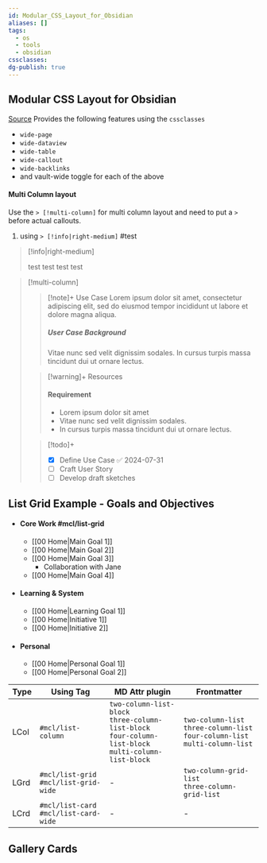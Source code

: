 ```yaml
---
id: Modular_CSS_Layout_for_Obsidian
aliases: []
tags:
  - os
  - tools
  - obsidian
cssclasses: 
dg-publish: true
---
```

## Modular CSS Layout for Obsidian
[Source](https://github.com/efemkay/obsidian-modular-css-layout/tree/main?tab=readme-ov-file#installation--download-and-enable)
Provides the following features using the `cssclasses `
- `wide-page`
- `wide-dataview`
- `wide-table`
- `wide-callout`
- `wide-backlinks`
- and  vault-wide toggle for each of the above

#### Multi Column layout 
Use the `> [!multi-column]` for multi column layout and need to put a `>` before actual callouts.

1. using `> [!info|right-medium]`
#test
> [!info|right-medium]
> 
> test test test test

> [!multi-column]
>
>> [!note]+ Use Case
>> Lorem ipsum dolor sit amet, consectetur adipiscing elit, sed do eiusmod tempor incididunt ut labore et dolore magna aliqua.
>> ##### User Case Background
>> Vitae nunc sed velit dignissim sodales. In cursus turpis massa tincidunt dui ut ornare lectus.
>
>> [!warning]+ Resources
>> #### Requirement
>> - Lorem ipsum dolor sit amet
>> - Vitae nunc sed velit dignissim sodales.
>> - In cursus turpis massa tincidunt dui ut ornare lectus.
>
>> [!todo]+
>> - [x] Define Use Case ✅ 2024-07-31
>> - [ ] Craft User Story
>> - [ ] Develop draft sketches

## List Grid Example - Goals and Objectives

- #### Core Work #mcl/list-grid
    - [[00 Home|Main Goal 1]]
    - [[00 Home|Main Goal 2]]
    - [[00 Home|Main Goal 3]]
        - Collaboration with Jane
    - [[00 Home|Main Goal 4]]
- #### Learning & System
    - [[00 Home|Learning Goal 1]]
    - [[00 Home|Initiative 1]]
    - [[00 Home|Initiative 2]]
- #### Personal
    - [[00 Home|Personal Goal 1]]
    - [[00 Home|Personal Goal 2]]

|Type|Using Tag|MD Attr plugin|Frontmatter|
|---|---|---|---|
|LCol|`#mcl/list-column`|`two-column-list-block`  <br>`three-column-list-block`  <br>`four-column-list-block`  <br>`multi-column-list-block`|`two-column-list`  <br>`three-column-list`  <br>`four-column-list`  <br>`multi-column-list`|
|LGrd|`#mcl/list-grid`  <br>`#mcl/list-grid-wide`|-|`two-column-grid-list`  <br>`three-column-grid-list`|
|LCrd|`#mcl/list-card`  <br>`#mcl/list-card-wide`|-|-|
## Gallery Cards
